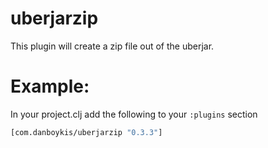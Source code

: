 # uberjarzip

This plugin will create a zip file out of the uberjar.

# Example:

In your project.clj add the following to your `:plugins` section

```clojure
[com.danboykis/uberjarzip "0.3.3"]
```
